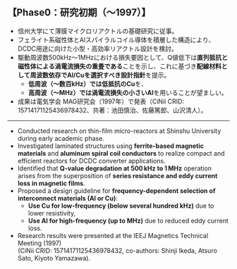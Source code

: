 ## 【Phase0：研究初期（〜1997）】
- 信州大学にて薄膜マイクロリアクトルの基礎研究に従事。
- フェライト系磁性体とAlスパイラルコイル導体を積層した構造により、DCDC用途に向けた小型・高効率リアクトル設計を検討。
- 駆動周波数500kHz〜1MHzにおける損失要因として、Q値低下は**直列抵抗と磁性体による渦電流損失の重畳である**ことを示し、これに基づき**配線材料として周波数依存でAl/Cuを選択すべき設計指針**を提示。
  - **低周波（〜数百kHz）では低抵抗のCu**を、  
  - **高周波（〜MHz）では渦電流損失の小さいAl**を用いることが望ましい。
- 成果は電気学会 MAG研究会（1997年）で発表（CiNii CRID: 15714171125436978432、共著：池田慎治、佐藤篤郎、山沢清人）。

---

- Conducted research on thin-film micro-reactors at Shinshu University during early academic phase.
- Investigated laminated structures using **ferrite-based magnetic materials** and **aluminum spiral coil conductors** to realize compact and efficient reactors for DCDC converter applications.
- Identified that **Q-value degradation at 500 kHz to 1 MHz** operation arises from the superposition of **series resistance and eddy current loss in magnetic films**.
- Proposed a design guideline for **frequency-dependent selection of interconnect materials (Al or Cu)**:
  - **Use Cu for low-frequency (below several hundred kHz)** due to lower resistivity,  
  - **Use Al for high-frequency (up to MHz)** due to reduced eddy current loss.
- Research results were presented at the IEEJ Magnetics Technical Meeting (1997)  
  (CiNii CRID: 15714171125436978432, co-authors: Shinji Ikeda, Atsuro Sato, Kiyoto Yamazawa).
